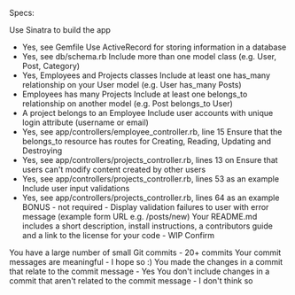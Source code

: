 Specs:

 Use Sinatra to build the app
  - Yes, see Gemfile
 Use ActiveRecord for storing information in a database
  - Yes, see db/schema.rb
 Include more than one model class (e.g. User, Post, Category)
  - Yes, Employees and Projects classes
 Include at least one has_many relationship on your User model (e.g. User has_many Posts)
  - Employees has many Projects
 Include at least one belongs_to relationship on another model (e.g. Post belongs_to User)
  - A project belongs to an Employee
 Include user accounts with unique login attribute (username or email)
  - Yes, see app/controllers/employee_controller.rb, line 15
 Ensure that the belongs_to resource has routes for Creating, Reading, Updating and Destroying
  - Yes, see app/controllers/projects_controller.rb, lines 13 on
 Ensure that users can't modify content created by other users
  - Yes, see app/controllers/projects_controller.rb, lines 53 as an example
 Include user input validations
  - Yes, see app/controllers/projects_controller.rb, lines 64 as an example
 BONUS - not required - Display validation failures to user with error message (example form URL e.g. /posts/new)
 Your README.md includes a short description, install instructions, a contributors guide and a link to the license for your code - WIP
Confirm

 You have a large number of small Git commits - 20+ commits
 Your commit messages are meaningful - I hope so :)
 You made the changes in a commit that relate to the commit message - Yes
 You don't include changes in a commit that aren't related to the commit message - I don't think so
